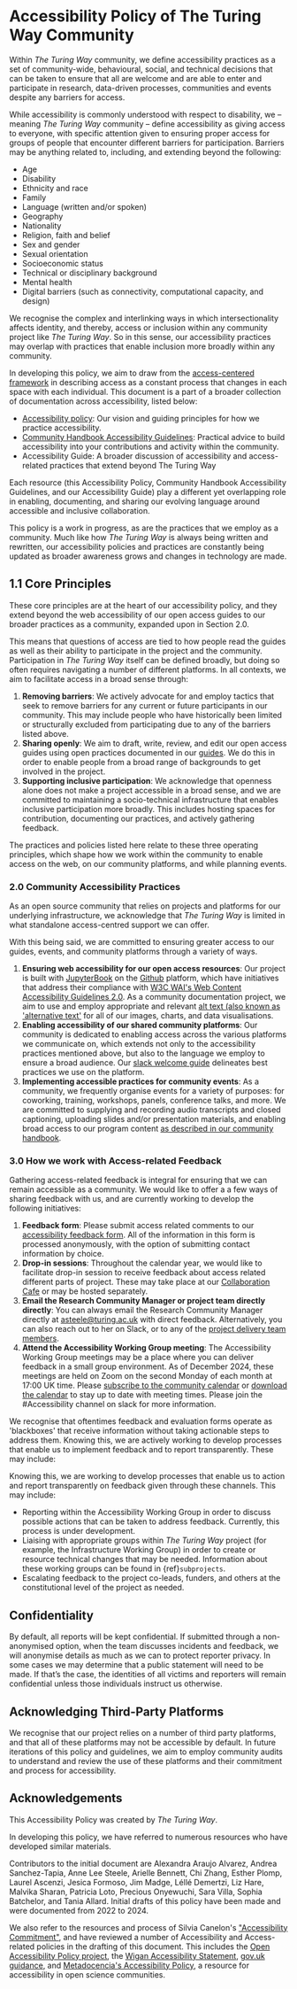 # Accessibility Policy of The Turing Way Community

Within _The Turing Way_ community, we define accessibility practices as a set of community-wide, behavioural, social, and technical decisions that can be taken to ensure that all are welcome and are able to enter and participate in research, data-driven processes, communities and events despite any barriers for access.

While accessibility is commonly understood with respect to disability, we – meaning _The Turing Way_ community – define accessibility as giving access to everyone, with specific attention given to ensuring proper access for groups of people that encounter different barriers for participation. Barriers may be anything related to, including, and extending beyond the following: 
- Age
- Disability
- Ethnicity and race
- Family
- Language (written and/or spoken)
- Geography
- Nationality
- Religion, faith and belief
- Sex and gender
- Sexual orientation
- Socioeconomic status
- Technical or disciplinary background
- Mental health
- Digital barriers (such as connectivity, computational capacity, and design)

We recognise the complex and interlinking ways in which intersectionality affects identity, and thereby, access or inclusion within any community project like _The Turing Way_. So in this sense, our accessibility practices may overlap with practices that enable inclusion more broadly within any community.

In developing this policy, we aim to draw from the [access-centered framework](https://accesscenteredmovement.com/what-access-centered-means/) in describing access as a constant process that changes in each space with each individual. This document is a part of a broader collection of documentation across accessibility, listed below:
- [Accessibility policy](https://github.com/the-turing-way/the-turing-way/blob/main/ACCESSIBILITY.md): Our vision and guiding principles for how we practice accessibility.
- [Community Handbook Accessibility Guidelines](https://book.the-turing-way.org/community-handbook/accessibility): Practical advice to build accessibility into your contributions and activity within the community.
- Accessibility Guide: A broader discussion of accessibility and access-related practices that extend beyond The Turing Way

Each resource (this Accessibility Policy, Community Handbook Accessibility Guidelines, and our Accessibility Guide) play a different yet overlapping role in enabling, documenting, and sharing our evolving language around accessible and inclusive collaboration.

This policy is a work in progress, as are the practices that we employ as a community. Much like how _The Turing Way_ is always being written and rewritten, our accessibility policies and practices are constantly being updated as broader awareness grows and changes in technology are made.

## 1.1 Core Principles

These core principles are at the heart of our accessibility policy, and they extend beyond the web accessibility of our open access guides to our broader practices as a community, expanded upon in Section 2.0.

This means that questions of access are tied to how people read the guides as well as their ability to participate in the project and the community. Participation in _The Turing Way_ itself can be defined broadly, but doing so often requires navigating a number of different platforms. In all contexts, we aim to facilitate access in a broad sense through:

1. **Removing barriers**: We actively advocate for and employ tactics that seek to remove barriers for any current or future participants in our community. This may include people who have historically been limited or structurally excluded from participating due to any of the barriers listed above.
2. **Sharing openly**: We aim to draft, write, review, and edit our open access guides using open practices documented in our [guides](https://book.the-turing-way.org/reproducible-research/open). We do this in order to enable people from a broad range of backgrounds to get involved in the project.
3. **Supporting inclusive participation**: We acknowledge that openness alone does not make a project accessible in a broad sense, and we are committed to maintaining a socio-technical infrastructure that enables inclusive participation more broadly. This includes hosting spaces for contribution, documenting our practices, and actively gathering feedback.

The practices and policies listed here relate to these three operating principles, which shape how we work within the community to enable access on the web, on our community platforms, and while planning events.

### 2.0 Community Accessibility Practices

As an open source community that relies on projects and platforms for our underlying infrastructure, we acknowledge that _The Turing Way_ is limited in what standalone access-centred support we can offer.

With this being said, we are committed to ensuring greater access to our guides, events, and community platforms through a variety of ways. 

1. **Ensuring web accessibility for our open access resources**:  Our project is built with [JupyterBook](https://jupyter-accessibility.readthedocs.io/en/latest/index.html) on the [Github](https://accessibility.github.com/) platform, which have initiatives that address their compliance with [W3C WAI's Web Content Accessibility Guidelines 2.0](https://www.w3.org/TR/WCAG/).
  As a community documentation project, we aim to use and employ appropriate and relevant [alt text (also known as 'alternative text'](https://book.the-turing-way.org/community-handbook/accessibility/alt-text) for all of our images, charts, and data visualisations.
2. **Enabling accessibility of our shared community platforms**: Our community is dedicated to enabling access across the various platforms we communicate on, which extends not only to the accessibility practices mentioned above, but also to the language we employ to ensure a broad audience. Our [slack welcome guide](https://the-turing-way.netlify.app/community-handbook/communication-channels/slack-welcome-guide.html) delineates best practices we use on the platform.
3. **Implementing accessible practices for community events**: As a community, we frequently organise events for a variety of purposes: for coworking, training, workshops, panels, conference talks, and more.
  We are committed to supplying and recording audio transcripts and closed captioning, uploading slides and/or presentation materials, and enabling broad access to our program content [as described in our community handbook](https://book.the-turing-way.org/community-handbook/accessibility/event-organising).

### 3.0 How we work with Access-related Feedback

Gathering access-related feedback is integral for ensuring that we can remain accessible as a community. We would like to offer a a few ways of sharing feedback with us, and are currently working to develop the following initiatives:

1. **Feedback form**: Please submit access related comments to our [accessibility feedback form](https://forms.gle/Ngr2eUtQmf7aEeao6). All of the information in this form is processed anonymously, with the option of submitting contact information by choice. 
2. **Drop-in sessions**: Throughout the calendar year, we would like to facilitate drop-in session to receive feedback about access related different parts of project.
These may take place at our [Collaboration Cafe](https://book.the-turing-way.org/community-handbook/coworking/coworking-collabcafe.html) or may be hosted separately. 
3. **Email the Research Community Manager or project team directly directly**: You can always email the Research Community Manager directly at asteele@turing.ac.uk with direct feedback. Alternatively, you can also reach out to her on Slack, or to any of the [project delivery team members](https://github.com/the-turing-way/the-turing-way/blob/main/ways_of_working.md).
4. **Attend the Accessibility Working Group meeting**: The Accessibility Working Group meetings may be a place where you can deliver feedback in a small group environment. As of December 2024, these meetings are held on Zoom on the second Monday of each month at 17:00 UK time. Please [subscribe to the community calendar](https://calendar.google.com/calendar/u/1/r?cid=dGhldHVyaW5nd2F5QGdtYWlsLmNvbQ) or [download the calendar](https://calendar.google.com/calendar/ical/theturingway%40gmail.com/public/basic.ics) to stay up to date with meeting times. Please join the #Accessibility channel on slack for more information.

We recognise that oftentimes feedback and evaluation forms operate as 'blackboxes' that receive information without taking actionable steps to address them. Knowing this, we are actively working to develop processes that enable us to implement feedback and to report transparently. These may include: 

Knowing this, we are working to develop processes that enable us to action and report transparently on feedback given through these channels. This may include:

- Reporting within the Accessibility Working Group in order to discuss possible actions that can be taken to address feedback.
  Currently, this process is under development.
- Liaising with appropriate groups within _The Turing Way_ project (for example, the Infrastructure Working Group) in order to create or resource technical changes that may be needed.
  Information about these working groups can be found in {ref}`subprojects`.
- Escalating feedback to the project co-leads, funders, and others at the constitutional level of the project as needed.

## Confidentiality

By default, all reports will be kept confidential. If submitted through a non-anonymised option, when the team discusses incidents and feedback, we will anonymise details as much as we can to protect reporter privacy. In some cases we may determine that a public statement will need to be made. If that’s the case, the identities of all victims and reporters will remain confidential unless those individuals instruct us otherwise.

## Acknowledging Third-Party Platforms

We recognise that our project relies on a number of third party platforms, and that all of these platforms may not be accessible by default. In future iterations of this policy and guidelines, we aim to employ community audits to understand and review the use of these platforms and their commitment and process for accessibility. 

## Acknowledgements

This Accessibility Policy was created by _The Turing Way_.

In developing this policy, we have referred to numerous resources who have developed similar materials. 

Contributors to the initial document are Alexandra Araujo Alvarez, Andrea Sanchez-Tapia, Anne Lee Steele, Arielle Bennett, Chi Zhang, Esther Plomp, Laurel Ascenzi, Jesica Formoso, Jim Madge, Léllé Demertzi, Liz Hare, Malvika Sharan, Patricia Loto, Precious Onyewuchi, Sara Villa, Sophia Batchelor, and Tania Allard. Initial drafts of this policy have been made and were documented from 2022 to 2024.

We also refer to the resources and process of Silvia Canelon's ["Accessibility Commitment"](https://silviacanelon.com/accessibility), and have reviewed a number of Accessibility and Access-related policies in the drafting of this document. This includes the [Open Accessibility Policy project](https://github.com/ascott1/accessibility-policy), the [Wigan Accessibility Statement](https://www.wigan.gov.uk/SitePages/Accessibility-statement.aspx), [gov.uk guidance](https://www.gov.uk/government/publications/sample-accessibility-statement), and [Metadocencia's Accessibility Policy](https://www.metadocencia.org/en/politica_accesibilidad/), a resource for accessibility in open science communities.

